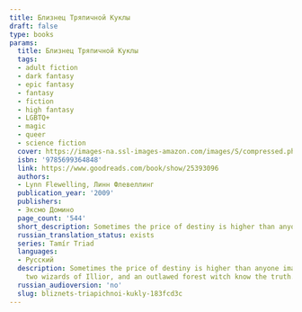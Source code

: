 ```yaml
---
title: Близнец Тряпичной Куклы
draft: false
type: books
params:
  title: Близнец Тряпичной Куклы
  tags:
  - adult fiction
  - dark fantasy
  - epic fantasy
  - fantasy
  - fiction
  - high fantasy
  - LGBTQ+
  - magic
  - queer
  - science fiction
  cover: https://images-na.ssl-images-amazon.com/images/S/compressed.photo.goodreads.com/books/1429512994i/25393096.jpg
  isbn: '9785699364848'
  link: https://www.goodreads.com/book/show/25393096
  authors:
  - Lynn Flewelling, Линн Флевеллинг
  publication_year: '2009'
  publishers:
  - Эксмо Домино
  page_count: '544'
  short_description: Sometimes the price of destiny is higher than anyone imagined.... Dark Magic, Hidden DestinyFor three centuries a divine prophecy and a line of warrior queens protected Skala.
  russian_translation_status: exists
  series: Tamír Triad
  languages:
  - Русский
  description: Sometimes the price of destiny is higher than anyone imagined.... Dark Magic, Hidden DestinyFor three centuries a divine prophecy and a line of warrior queens protected Skala. But the people grew complacent and Erius, a usurper king, claimed his young half sister’s throne. Now plague and drought stalk the land, war with Skala’s ancient rival Plenimar drains the country’s lifeblood, and to be born female into the royal line has become a death sentence as the king fights to ensure the succession of his only heir, a son. For King Erius the greatest threat comes from his own line — and from Illior’s faithful, who spread the Oracle’s words to a doubting populace. As noblewomen young and old perish mysteriously, the king’s nephew — his sister’s only child — grows toward manhood. But unbeknownst to the king or the boy, strange, haunted Tobin is the princess’s daughter, given male form by a dark magic to protect her until she can claim her rightful destiny. Only Tobin’s noble father,
    two wizards of Illior, and an outlawed forest witch know the truth. Only they can protect young Tobin from a king’s wrath, a mother’s madness, and the terrifying rage of her brother’s demon spirit, determined to avenge his brutal murder....
  russian_audioversion: 'no'
  slug: bliznets-triapichnoi-kukly-183fcd3c
---
```

